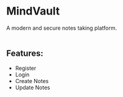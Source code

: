# MindVault
A modern and secure notes taking platform.
<br><br>
## Features: 
- Register
- Login
- Create Notes
- Update Notes
